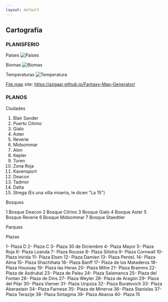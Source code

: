 ```yaml
---
layout: default
---
```


<h2>Cartografía</h2>

<h3>PLANISFERIO</h3>

Países
![Paises](http://drive.google.com/uc?export=view&id=1vvbqAFYS2Zv5n7AS51cOy8DQoMIPNhcu)

Biomas
![Biomas](http://drive.google.com/uc?export=view&id=1KEiCFGPA36qdY2vU8q5kCWFhnqWyKTk-)

Temperaturas
![Temperatura](http://drive.google.com/uc?export=view&id=19AnQfB9sv1iajcfPsh16XNgnuTEv9xQW)

[File.map](https://drive.google.com/uc?export=download&id=18P372jpeVxu3HGBLmYWYoF0Kdl3C7ZTw) site: https://azgaar.github.io/Fantasy-Map-Generator/

<h3>PLANOS</h3>

Ciudades

1. Blair Sander
1. Puerto Citrino
1. Gialo
1. Aster
1. Reverie
1. Midsommar
1. Alen
1. Kepler
1. Turen
1. Zona Roja
1. Kavensport
1. Deacon
1. Tadmor	
1. Delta
1. Strega (Es una villa miseria,
le dicen "La 15")

Bosques

1 Bosque Deacon
2 Bosque Citrino
3 Bosque Gialo
4 Bosque Aster
5 Bosque Reverie
6 Bosque Midsommar
7 Bosque Staedtler

Parques

Plazas

1- Plaza D
2- Plaza C
3- Plaza 30 de Diciembre
4- Plaza Mayor
5- Plaza Roja
6- Plaza Loanda
7- Plaza Rousse
8- Plaza Silistra
9- Plaza Cornwall
10- Plaza Inirida
11- Plaza Elsen
12- Plaza Damien
13- Plaza PenteL
14- Plaza Alma
15- Plaza Shachihata
16- Plaza Banff
17- Plaza de los Mataderos
18- Plaza Houssay
19- Plaza las Heras
20- Plaza Mitre
21- Plaza Bramms
22- Plaza de Asdrubal
23- Plaza de Palau
24- Plaza Salamanca
25- Plaza del Fontan
26- Plaza de Dins
27- Plaza Weyler
28- Plaza de Aragón
29- Plaza del Pilar
30- Plaza Viemer
31- Plaza Urquiza
32- Plaza Buratovich
33- Plaza Aberastain
34- Plaza Farnese
35- Plaza de Minerva
36- Plaza Stanislas
37- Plaza Terazije
38- Plaza Síntagma
39- Plaza Abaroa
40- Plaza 15



